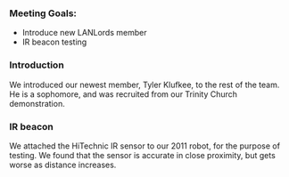 ### Meeting Goals:
* Introduce new LANLords member
* IR beacon testing

### Introduction
We introduced our newest member, Tyler Klufkee, to the rest of the team. He is a sophomore, and was recruited from our Trinity Church demonstration.

### IR beacon
We attached the HiTechnic IR sensor to our 2011 robot, for the purpose of testing. We found that the sensor is accurate in close proximity, but gets worse as distance increases.